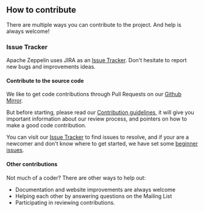 <!--
Licensed under the Apache License, Version 2.0 (the "License");
you may not use this file except in compliance with the License.
You may obtain a copy of the License at

http://www.apache.org/licenses/LICENSE-2.0

Unless required by applicable law or agreed to in writing, software
distributed under the License is distributed on an "AS IS" BASIS,
WITHOUT WARRANTIES OR CONDITIONS OF ANY KIND, either express or implied.
See the License for the specific language governing permissions and
limitations under the License.
-->

## How to contribute

There are multiple ways you can contribute to the project.
And help is always welcome!

### Issue Tracker

Apache Zeppelin uses JIRA as an [Issue Tracker](https://issues.apache.org/jira/browse/ZEPPELIN).
Don't hesitate to report new bugs and improvements ideas.

#### Contribute to the source code

We like to get code contributions through Pull Requests on our [Github Mirror](https://github.com/apache/zeppelin).

But before starting, please read our [Contribution guidelines](/contribution/general.html), it will give
you important information about our review process, and pointers on how to make a good code contribution.

You can visit our [Issue Tracker](https://issues.apache.org/jira/browse/ZEPPELIN) to find issues to resolve,
and if your are a newcomer and don't know where to get started, we have set some [beginner issues](https://issues.apache.org/jira/browse/ZEPPELIN-1245?jql=project%20%3D%20ZEPPELIN%20AND%20status%20%3D%20Open%20AND%20labels%20%3D%20beginner).

#### Other contributions

Not much of a coder? There are other ways to help out:

* Documentation and website improvements are always welcome
* Helping each other by answering questions on the Mailing List
* Participating in reviewing contributions.

